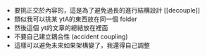 - 要挑正交於內容的，這是為了避免過長的進行結構設計 [[decouple]]
- 類似我可以挑某 ytA的東西放在同一個 folder
- 然後這個 yt的文章的總結放在裡面
- 不要自己建立耦合性 (accident coupling)
- 這樣可以避免未來如果架構變了，我還得自己調整